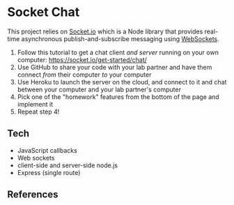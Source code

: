 # Socket Chat

This project relies on [Socket.io](https://socket.io/) which is a Node library that provides real-time asynchronous publish-and-subscribe messaging using [WebSockets](https://developer.mozilla.org/en-US/docs/Web/API/WebSockets_API). 

1. Follow this tutorial to get a chat client *and server* running on your own computer: <https://socket.io/get-started/chat/>
2. Use GitHub to share your code with your lab partner and have them connect *from* their computer *to* your computer
3. Use Heroku to launch the server on the cloud, and connect to it and chat between your computer and your lab partner's computer
4. Pick one of the "homework" features from the bottom of the page and implement it
5. Repeat step 4!

## Tech

* JavaScript callbacks
* Web sockets
* client-side and server-side node.js
* Express (single route)

## References

